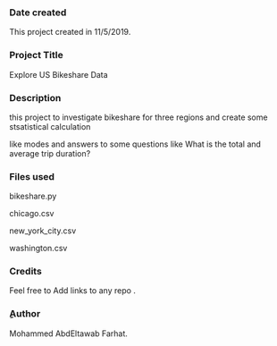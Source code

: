 ### Date created
This project created in 11/5/2019.

### Project Title
Explore US Bikeshare Data

### Description
this project to investigate bikeshare for three regions and create some stsatistical calculation

like modes and answers to some questions like What is the  total and average trip duration?

### Files used
bikeshare.py

chicago.csv

new_york_city.csv

washington.csv

### Credits
Feel free to  Add links to any repo .

### ِAuthor
Mohammed AbdEltawab Farhat.
